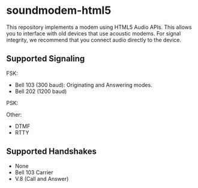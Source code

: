 # soundmodem-html5

This repository implements a modem using HTML5 Audio APIs. This allows you to interface with old devices that use acoustic modems. For signal integrity, we recommend that you connect audio directly to the device.

## Supported Signaling

FSK:
- Bell 103 (300 baud): Originating and Answering modes.
- Bell 202 (1200 baud)

PSK:

Other:
- DTMF
- RTTY

## Supported Handshakes

- None
- Bell 103 Carrier
- V.8 (Call and Answer)
